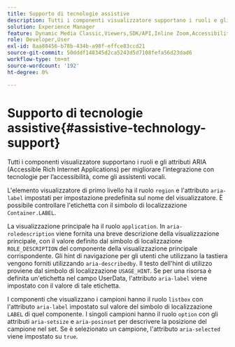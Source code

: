 ```yaml
---
title: Supporto di tecnologie assistive
description: Tutti i componenti visualizzatore supportano i ruoli e gli attributi ARIA (Accessible Rich Internet Applications) per migliorare l’integrazione con tecnologie per l’accessibilità, come gli assistenti vocali.
solution: Experience Manager
feature: Dynamic Media Classic,Viewers,SDK/API,Inline Zoom,Accessibility
role: Developer,User
exl-id: 8aa88456-b78b-434b-a98f-effce83ccd21
source-git-commit: 50dddf148345d2ca5243d5d7108fefa56d23dad6
workflow-type: tm+mt
source-wordcount: '192'
ht-degree: 0%

---
```


# Supporto di tecnologie assistive{#assistive-technology-support}

Tutti i componenti visualizzatore supportano i ruoli e gli attributi ARIA (Accessible Rich Internet Applications) per migliorare l’integrazione con tecnologie per l’accessibilità, come gli assistenti vocali.

L&#39;elemento visualizzatore di primo livello ha il ruolo `region` e l&#39;attributo `aria-label` impostati per impostazione predefinita sul nome del visualizzatore. È possibile controllare l&#39;etichetta con il simbolo di localizzazione `Container.LABEL`.

La visualizzazione principale ha il ruolo `application`. In `aria-roledescription` viene fornita una breve descrizione della visualizzazione principale, con il valore definito dal simbolo di localizzazione `ROLE_DESCRIPTION` del componente della visualizzazione principale corrispondente. Gli hint di navigazione per gli utenti che utilizzano la tastiera vengono forniti utilizzando `aria-describedby`. Il testo dell&#39;hint di utilizzo proviene dal simbolo di localizzazione `USAGE_HINT`. Se per una risorsa è definita un&#39;etichetta nel campo UserData, l&#39;attributo `aria-label` viene impostato con il valore di tale etichetta.

I componenti che visualizzano i campioni hanno il ruolo `listbox` con l&#39;attributo `aria-label` impostato sul valore del simbolo di localizzazione `LABEL` di quel componente. I singoli campioni hanno il ruolo `option` con gli attributi `aria-setsize` e `aria-posinset` per descrivere la posizione del campione nel set. Se è selezionato un campione, l&#39;attributo `aria-selected` viene impostato su `true`.
